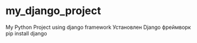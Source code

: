 # my_django_project
My Python Project using django framework
Установлен Django фреймворк pip install django 
